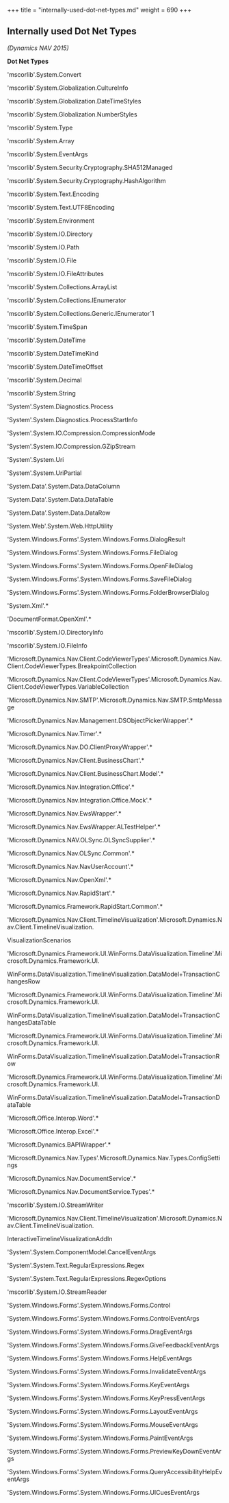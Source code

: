 +++
title = "internally-used-dot-net-types.md"
weight = 690
+++
## **Internally used Dot Net Types**

_(Dynamics NAV 2015)_

  
**Dot Net Types**

'mscorlib'.System.Convert

'mscorlib'.System.Globalization.CultureInfo

'mscorlib'.System.Globalization.DateTimeStyles

'mscorlib'.System.Globalization.NumberStyles

'mscorlib'.System.Type

'mscorlib'.System.Array

'mscorlib'.System.EventArgs

'mscorlib'.System.Security.Cryptography.SHA512Managed

'mscorlib'.System.Security.Cryptography.HashAlgorithm

'mscorlib'.System.Text.Encoding

'mscorlib'.System.Text.UTF8Encoding

'mscorlib'.System.Environment

'mscorlib'.System.IO.Directory

'mscorlib'.System.IO.Path

'mscorlib'.System.IO.File

'mscorlib'.System.IO.FileAttributes

'mscorlib'.System.Collections.ArrayList

'mscorlib'.System.Collections.IEnumerator

'mscorlib'.System.Collections.Generic.IEnumerator\`1

'mscorlib'.System.TimeSpan

'mscorlib'.System.DateTime

'mscorlib'.System.DateTimeKind

'mscorlib'.System.DateTimeOffset

'mscorlib'.System.Decimal

'mscorlib'.System.String

'System'.System.Diagnostics.Process

'System'.System.Diagnostics.ProcessStartInfo

'System'.System.IO.Compression.CompressionMode

'System'.System.IO.Compression.GZipStream

'System'.System.Uri

'System'.System.UriPartial

'System.Data'.System.Data.DataColumn

'System.Data'.System.Data.DataTable

'System.Data'.System.Data.DataRow

'System.Web'.System.Web.HttpUtility

'System.Windows.Forms'.System.Windows.Forms.DialogResult

'System.Windows.Forms'.System.Windows.Forms.FileDialog

'System.Windows.Forms'.System.Windows.Forms.OpenFileDialog

'System.Windows.Forms'.System.Windows.Forms.SaveFileDialog

'System.Windows.Forms'.System.Windows.Forms.FolderBrowserDialog

'System.Xml'.\*

'DocumentFormat.OpenXml'.\*

'mscorlib'.System.IO.DirectoryInfo

'mscorlib'.System.IO.FileInfo

'Microsoft.Dynamics.Nav.Client.CodeViewerTypes'.Microsoft.Dynamics.Nav.Client.CodeViewerTypes.BreakpointCollection

'Microsoft.Dynamics.Nav.Client.CodeViewerTypes'.Microsoft.Dynamics.Nav.Client.CodeViewerTypes.VariableCollection

'Microsoft.Dynamics.Nav.SMTP'.Microsoft.Dynamics.Nav.SMTP.SmtpMessage

'Microsoft.Dynamics.Nav.Management.DSObjectPickerWrapper'.\*

'Microsoft.Dynamics.Nav.Timer'.\*

'Microsoft.Dynamics.Nav.DO.ClientProxyWrapper'.\*

'Microsoft.Dynamics.Nav.Client.BusinessChart'.\*

'Microsoft.Dynamics.Nav.Client.BusinessChart.Model'.\*

'Microsoft.Dynamics.Nav.Integration.Office'.\*

'Microsoft.Dynamics.Nav.Integration.Office.Mock'.\*

'Microsoft.Dynamics.Nav.EwsWrapper'.\*

'Microsoft.Dynamics.Nav.EwsWrapper.ALTestHelper'.\*

'Microsoft.Dynamics.NAV.OLSync.OLSyncSupplier'.\*

'Microsoft.Dynamics.Nav.OLSync.Common'.\*

'Microsoft.Dynamics.Nav.NavUserAccount'.\*

'Microsoft.Dynamics.Nav.OpenXml'.\*

'Microsoft.Dynamics.Nav.RapidStart'.\*

'Microsoft.Dynamics.Framework.RapidStart.Common'.\*

'Microsoft.Dynamics.Nav.Client.TimelineVisualization'.Microsoft.Dynamics.Nav.Client.TimelineVisualization.

VisualizationScenarios

'Microsoft.Dynamics.Framework.UI.WinForms.DataVisualization.Timeline'.Microsoft.Dynamics.Framework.UI.

WinForms.DataVisualization.TimelineVisualization.DataModel+TransactionChangesRow

'Microsoft.Dynamics.Framework.UI.WinForms.DataVisualization.Timeline'.Microsoft.Dynamics.Framework.UI.

WinForms.DataVisualization.TimelineVisualization.DataModel+TransactionChangesDataTable

'Microsoft.Dynamics.Framework.UI.WinForms.DataVisualization.Timeline'.Microsoft.Dynamics.Framework.UI.

WinForms.DataVisualization.TimelineVisualization.DataModel+TransactionRow

'Microsoft.Dynamics.Framework.UI.WinForms.DataVisualization.Timeline'.Microsoft.Dynamics.Framework.UI.

WinForms.DataVisualization.TimelineVisualization.DataModel+TransactionDataTable

'Microsoft.Office.Interop.Word'.\*

'Microsoft.Office.Interop.Excel'.\*

'Microsoft.Dynamics.BAPIWrapper'.\*

'Microsoft.Dynamics.Nav.Types'.Microsoft.Dynamics.Nav.Types.ConfigSettings

'Microsoft.Dynamics.Nav.DocumentService'.\*

'Microsoft.Dynamics.Nav.DocumentService.Types'.\*

'mscorlib'.System.IO.StreamWriter

'Microsoft.Dynamics.Nav.Client.TimelineVisualization'.Microsoft.Dynamics.Nav.Client.TimelineVisualization.

InteractiveTimelineVisualizationAddIn

'System'.System.ComponentModel.CancelEventArgs

'System'.System.Text.RegularExpressions.Regex

'System'.System.Text.RegularExpressions.RegexOptions

'mscorlib'.System.IO.StreamReader

'System.Windows.Forms'.System.Windows.Forms.Control

'System.Windows.Forms'.System.Windows.Forms.ControlEventArgs

'System.Windows.Forms'.System.Windows.Forms.DragEventArgs

'System.Windows.Forms'.System.Windows.Forms.GiveFeedbackEventArgs

'System.Windows.Forms'.System.Windows.Forms.HelpEventArgs

'System.Windows.Forms'.System.Windows.Forms.InvalidateEventArgs

'System.Windows.Forms'.System.Windows.Forms.KeyEventArgs

'System.Windows.Forms'.System.Windows.Forms.KeyPressEventArgs

'System.Windows.Forms'.System.Windows.Forms.LayoutEventArgs

'System.Windows.Forms'.System.Windows.Forms.MouseEventArgs

'System.Windows.Forms'.System.Windows.Forms.PaintEventArgs

'System.Windows.Forms'.System.Windows.Forms.PreviewKeyDownEventArgs

'System.Windows.Forms'.System.Windows.Forms.QueryAccessibilityHelpEventArgs

'System.Windows.Forms'.System.Windows.Forms.UICuesEventArgs
